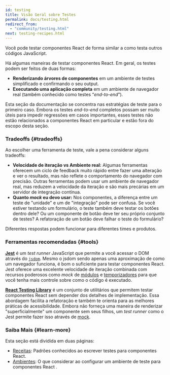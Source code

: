 ```yaml
---
id: testing
title: Visão Geral sobre Testes
permalink: docs/testing.html
redirect_from:
  - "community/testing.html"
next: testing-recipes.html
---
```


Você pode testar componentes React de forma similar a como testa outros códigos JavaScript.

Há algumas maneiras de testar componentes React. Em geral, os testes podem ser feitos de duas formas:

* **Renderizando árvores de componentes** em um ambiente de testes simplificado e confirmando o seu output.
* **Executando uma aplicação completa** em um ambiente de navegador real (também conhecido como testes “_end-to-end_”).

Esta seção da documentação se concentra nas estratégias de teste para o primeiro caso. Embora os testes _end-to-end_ completos possam ser muito úteis para impedir regressões em casos importantes, esses testes não estão relacionados a componentes React em particular e estão fora do escopo desta seção.

### Tradeoffs {#tradeoffs}

Ao escolher uma ferramenta de teste, vale a pena considerar alguns tradeoffs:

* **Velocidade de iteração vs Ambiente real:** Algumas ferramentas oferecem um ciclo de feedback muito rápido entre fazer uma alteração e ver o resultado, mas não reflete o comportamento do navegador com precisão. Outras ferramentas podem usar um ambiente de navegador real, mas reduzem a velocidade da iteração e são mais precárias em um servidor de integração contínua.
* **Quanto _mock_ eu devo usar:** Nos componentes, a diferença entre um teste de "unidade" e um de "integração" pode ser confusa. Se você estiver testando um formulário, o teste também deve testar os botões dentro dele? Ou um componente de botão deve ter seu próprio conjunto de testes? A refatoração de um botão deve falhar o teste do formulário?

Diferentes respostas podem funcionar para diferentes times e produtos.

### Ferramentas recomendadas {#tools}

**[Jest](https://facebook.github.io/jest/)** é um _test runner_ JavaScript que permite a você acessar o DOM através do [`jsdom`](/docs/testing-environments.html#mocking-a-rendering-surface). Mesmo o jsdom sendo apenas uma aproximação de como um navegador funciona, é bom o suficiente para testar componentes React. Jest oferece uma excelente velocidade de iteração combinada com recursos poderosos como _mock_ de [módulos](/docs/testing-environments.html#mocking-modules) e [temporizadores](/docs/testing-environments.html#mocking-timers) para que você tenha mais controle sobre como o código é executado.

**[React Testing Library](https://testing-library.com/react)** é um conjunto de utilitários que permitem testar componentes React sem depender dos detalhes de implementação. Essa abordagem facilita a refatoração e também te orienta para as melhores práticas de acessibilidade. Embora não forneça uma maneira de renderizar "superficialmente" um componente sem seus filhos, um _test runner_ como o Jest permite fazer isso através de [mock](/docs/testing-recipes.html#mocking-modules).

### Saiba Mais {#learn-more}

Esta seção está dividida em duas páginas:

- [Receitas](/docs/testing-recipes.html): Padrões conhecidos ao escrever testes para componentes React.
- [Ambientes](/docs/testing-environments.html): O que considerar ao configurar um ambiente de teste para componentes React .
